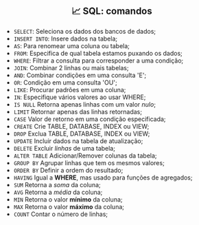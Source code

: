 <br>

<h2 align="center"> 📈 SQL: comandos</h2>

- `SELECT`: Seleciona os dados dos bancos de dados;
- `INSERT INTO`: Insere dados na tabela;
- `AS`: Para renomear uma coluna ou tabela; 
- `FROM`: Especifica de qual tabela estamos puxando os dados;
- `WHERE`: Filtrar a consulta para corresponder a uma condição; 
- `JOIN`: Combinar 2 linhas ou mais tabelas;
- `AND`: Combinar condições em uma consulta 'E';
- `OR`: Condição em uma consulta 'OU';
- `LIKE`: Procurar padrões em uma coluna;
- `IN`: Especifique vários valores ao usar WHERE; 
- `IS NULL` Retorna apenas linhas com um valor *nulo*; 
- `LIMIT` Retornar apenas das linhas retornadas; 
- `CASE` Valor de retorno em uma condição especificada; 
- `CREATE` Crie TABLE, DATABASE, INDEX ou VIEW;
- `DROP` Exclua TABLE, DATABASE, INDEX ou VIEW;
- `UPDATE` Incluir dados na tabela de atualização;
- `DELETE` Excluir *linhas* de uma tabela; 
- `ALTER TABLE` Adicionar/Remover colunas da tabela; 
- `GROUP BY` Agrupar linhas que tem os mesmos valores; 
- `ORDER BY` Definir a ordem do resultado;
- `HAVING` Igual a **WHERE**, mas usado para funções de agregados; 
- `SUM` Retorna a *soma* da coluna; 
- `AVG` Retorna a *média* da coluna; 
- `MIN` Retorna o valor **mínimo** da coluna;
- `MAX` Retorna o valor **máximo** da coluna;
- `COUNT` Contar o número de linhas;  

<br>